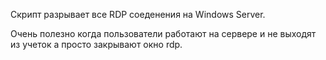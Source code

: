 Скрипт разрывает все RDP соеденения на Windows Server. 
                              
Очень полезно когда пользователи работают на сервере и не выходят из учеток а просто закрывают окно rdp.
